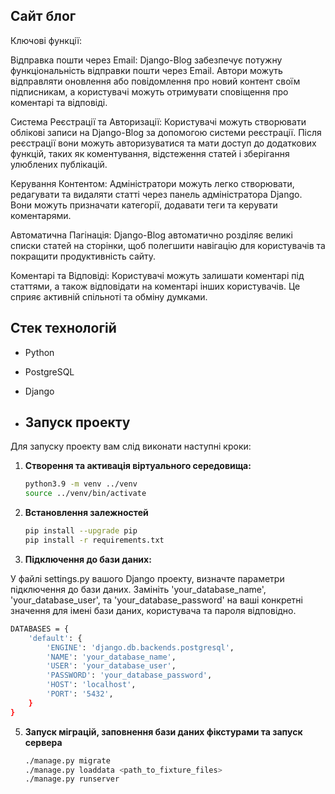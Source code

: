## Сайт блог

Ключові функції:

Відправка пошти через Email:
Django-Blog забезпечує потужну функціональність відправки пошти через Email. Автори можуть відправляти оновлення або повідомлення про новий контент своїм підписникам, а користувачі можуть отримувати сповіщення про коментарі та відповіді.

Система Реєстрації та Авторизації:
Користувачі можуть створювати облікові записи на Django-Blog за допомогою системи реєстрації. Після реєстрації вони можуть авторизуватися та мати доступ до додаткових функцій, таких як коментування, відстеження статей і зберігання улюблених публікацій.

Керування Контентом:
Адміністратори можуть легко створювати, редагувати та видаляти статті через панель адміністратора Django. Вони можуть призначати категорії, додавати теги та керувати коментарями.

Автоматична Пагінація:
Django-Blog автоматично розділяє великі списки статей на сторінки, щоб полегшити навігацію для користувачів та покращити продуктивність сайту.

Коментарі та Відповіді:
Користувачі можуть залишати коментарі під статтями, а також відповідати на коментарі інших користувачів. Це сприяє активній спільноті та обміну думками.


## Стек технологій

- Python
- PostgreSQL
- Django

- ## Запуск проекту

Для запуску проекту вам слід виконати наступні кроки:

1. **Створення та активація віртуального середовища:**
   ```bash
   python3.9 -m venv ../venv
   source ../venv/bin/activate

2. **Встановлення залежностей**
    ```bash
    pip install --upgrade pip
    pip install -r requirements.txt
    ```

3. **Підключення до бази даних:**
   
У файлі settings.py вашого Django проекту, визначте параметри підключення до бази даних. Замініть 'your_database_name', 'your_database_user', та 'your_database_password' на ваші конкретні значення для імені бази даних, користувача та пароля відповідно.
```bash
DATABASES = {
    'default': {
        'ENGINE': 'django.db.backends.postgresql',
        'NAME': 'your_database_name',
        'USER': 'your_database_user',
        'PASSWORD': 'your_database_password',
        'HOST': 'localhost',
        'PORT': '5432',
    }
}
```
  
5. **Запуск міграцій, заповнення бази даних фікстурами та запуск сервера**
    ```bash
    ./manage.py migrate
    ./manage.py loaddata <path_to_fixture_files>
    ./manage.py runserver
    ```


